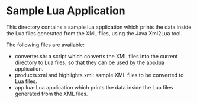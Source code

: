 # Sample Lua Application

This directory contains a sample lua application which prints the data inside the Lua files generated from the XML files,
using the Java Xml2Lua tool.

The following files are available:

- converter.sh: a script which converts the XML files into the current directory to Lua files, so that they can be used by the app.lua application.
- products.xml and highlights.xml: sample XML files to be converted to Lua files.
- app.lua: Lua application which prints the data inside the Lua files generated from the XML files.